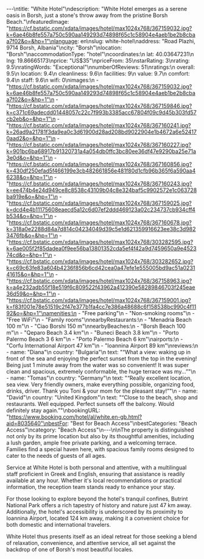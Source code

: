 ---\ntitle: "White Hotel"\ndescription: "White Hotel emerges as a serene oasis in Borsh, just a stone's throw away from the pristine Borsh Beach."\nfeaturedImage: "https://cf.bstatic.com/xdata/images/hotel/max1024x768/367159032.jpg?k=6ae46b8fe557a750c590aa149293d74898f65c1c58904e4aeb1be2b8cbaa7f02&o=&hp=1"\nlanguage: en\nslug: white-hotel\naddress: "Road Plazhi, 9714 Borsh, Albania"\ncity: "Borsh"\nlocation: "Borsh"\naccommodationType: "hotel"\ncoordinates:\n  lat: 40.03647231\n  lng: 19.86665173\nprice: "US$35"\npriceFrom: 35\nstarRating: 3\nrating: 9.5\nratingWords: "Exceptional"\nnumberOfReviews: 51\nratings:\n  overall: 9.5\n  location: 9.4\n  cleanliness: 9.6\n  facilities: 9\n  value: 9.7\n  comfort: 9.4\n  staff: 9.6\n  wifi: 0\nimages:\n  - "https://cf.bstatic.com/xdata/images/hotel/max1024x768/367159032.jpg?k=6ae46b8fe557a750c590aa149293d74898f65c1c58904e4aeb1be2b8cbaa7f02&o=&hp=1"\n  - "https://cf.bstatic.com/xdata/images/hotel/max1024x768/367159846.jpg?k=c371c69adecdd01448057c22c7f993b3385acc67804f09c9d45b303fd57cb2eb&o=&hp=1"\n  - "https://cf.bstatic.com/xdata/images/hotel/max1024x768/367160241.jpg?k=26ad9a21781f3da9ea0c3d61900d28ad208bd9022904e1b4672a6e524170aad2&o=&hp=1"\n  - "https://cf.bstatic.com/xdata/images/hotel/max1024x768/367160227.jpg?k=901bc6ba68917b91320731a4a054db0ffc3bc80ee36df47e9290ba25e71a3e0d&o=&hp=1"\n  - "https://cf.bstatic.com/xdata/images/hotel/max1024x768/367160856.jpg?k=430df250efad5f466199e3cb482661856e481f80d1cfb96b365f6a590aa46238&o=&hp=1"\n  - "https://cf.bstatic.com/xdata/images/hotel/max1024x768/367160243.jpg?k=ee474b4e24d949ce8c8538c43109b04c8e324baf5c9902572e1c063728ba919e&o=&hp=1"\n  - "https://cf.bstatic.com/xdata/images/hotel/max1024x768/367159025.jpg?k=dcd4e4b11175608eaecd5a12c6d07ef2ddd469123a02c234737cb934cff4b534&o=&hp=1"\n  - "https://cf.bstatic.com/xdata/images/hotel/max1024x768/367160678.jpg?k=318a0e2288d84a7d814c04234049d39c5e1d621359916623ee38c3d9823476fb&o=&hp=1"\n  - "https://cf.bstatic.com/xdata/images/hotel/max1024x768/303282595.jpg?k=6ae005f2f85dadea0f9ee56ba13801352cda5ef4f42a9d7459650a9e452374cd&o=&hp=1"\n  - "https://cf.bstatic.com/xdata/images/hotel/max1024x768/303282652.jpg?k=c69c63fe83a604b4236f856b6cd42cea0a47efe1e555005bd9ac51a023141615&o=&hp=1"\n  - "https://cf.bstatic.com/xdata/images/hotel/max1024x768/367158963.jpg?k=a4e232adb55f18e519f6c809522f43962a412390e58289846703f245eae36d59&o=&hp=1"\n  - "https://cf.bstatic.com/xdata/images/hotel/max1024x768/367159001.jpg?k=f83f001e78e51519c2f47e377b1fa4cc7e386a48688c6f158538bc990c4f1192&o=&hp=1"\namenities:\n  - "Free parking"\n  - "Non-smoking rooms"\n  - "Free WiFi"\n  - "Family rooms"\nnearbyRestaurants:\n  - "Menadria Beach 100 m"\n  - "Ciao Borshi 150 m"\nnearbyBeaches:\n  - "Borsh Beach 100 m"\n  - "Qeparo Beach 3.4 km"\n  - "Buneci Beach 3.8 km"\n  - "Porto Palermo Beach 3 6 km"\n  - "Porto Palermo Beach 6 km"\nairports:\n  - "Corfu International Airport 47 km"\n  - "Ioannina Airport 89 km"\nreviews:\n  - name: "Diana"\n    country: "Bulgaria"\n    text: "“What a view: waking up in front of the sea and enjoying the perfect sunset from the top in the evening! Being just 1 minute away from the water was so convenient! It was super clean and spacious, extremely conformable, the huge terrace was my...”"\n  - name: "Tomas"\n    country: "Germany"\n    text: "“Really excellent location, sea view. Very friendly owners, make everything possible, organizing food, drinks, driver. Thank you Toni & your mom for the pleasant stay!”"\n  - name: "David"\n    country: "United Kingdom"\n    text: "“Close to the beach, shop and restaurants.
Well equipped. Perfect sunsets off the balcony. Would definitely stay again.”"\nbookingURL: "https://www.booking.com/hotel/al/white.en-gb.html?aid=8035640"\nbestFor: "Best for Beach Access"\nbestCategories: "Beach Access"\ncategory: "Beach Access"\n---\n\nThe property is distinguished not only by its prime location but also by its thoughtful amenities, including a lush garden, ample free private parking, and a welcoming terrace. Families find a special haven here, with spacious family rooms designed to cater to the needs of guests of all ages.

Service at White Hotel is both personal and attentive, with a multilingual staff proficient in Greek and English, ensuring that assistance is readily available at any hour. Whether it's local recommendations or practical information, the reception team stands ready to enhance your stay.

For those looking to explore beyond the hotel's tranquil confines, Butrint National Park offers a rich tapestry of history and nature just 47 km away. Additionally, the hotel's accessibility is underscored by its proximity to Ioannina Airport, located 124 km away, making it a convenient choice for both domestic and international travelers.

White Hotel thus presents itself as an ideal retreat for those seeking a blend of relaxation, convenience, and attentive service, all set against the backdrop of one of Borsh's most beautiful locales.